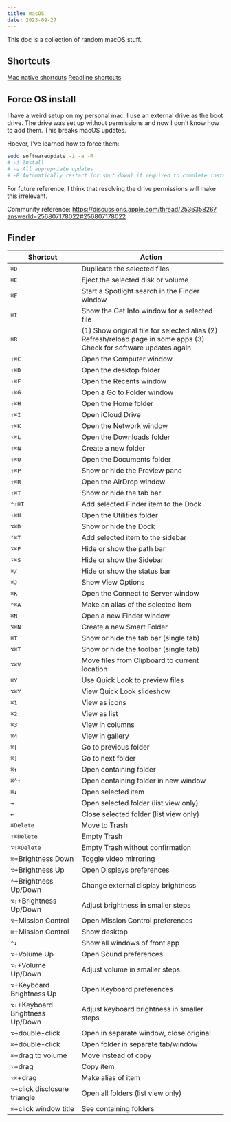 ```yaml
---
title: macOS
date: 2023-09-27
---
```


This doc is a collection of random macOS stuff.

## Shortcuts

[Mac native shortcuts](https://support.apple.com/en-us/HT201236#:~:text=Option%2DCommand%2DL%3A%20Open%20the%20Downloads%20folder.)
[Readline shortcuts](https://en.wikipedia.org/wiki/GNU_Readline)

## Force OS install

I have a weird setup on my personal mac. I use an external drive as the boot drive. The drive was set up without permissions and now I don't know how to add them. This breaks macOS updates.

Hoever, I've learned how to force them:

```zsh
sudo softwareupdate -i -a -R
# -i Install
# -a All appropriate updates
# -R Automatically restart (or shut down) if required to complete installation)
```

For future reference, I think that resolving the drive permissions will make this irrelevant.

Community reference: https://discussions.apple.com/thread/253635826?answerId=256807178022#256807178022

## Finder

| Shortcut | Action |
|----------|---------|
| <kbd>⌘</kbd><kbd>D</kbd> | Duplicate the selected files |
| <kbd>⌘</kbd><kbd>E</kbd> | Eject the selected disk or volume |
| <kbd>⌘</kbd><kbd>F</kbd> | Start a Spotlight search in the Finder window |
| <kbd>⌘</kbd><kbd>I</kbd> | Show the Get Info window for a selected file |
| <kbd>⌘</kbd><kbd>R</kbd> | (1) Show original file for selected alias (2) Refresh/reload page in some apps (3) Check for software updates again |
| <kbd>⇧</kbd><kbd>⌘</kbd><kbd>C</kbd> | Open the Computer window |
| <kbd>⇧</kbd><kbd>⌘</kbd><kbd>D</kbd> | Open the desktop folder |
| <kbd>⇧</kbd><kbd>⌘</kbd><kbd>F</kbd> | Open the Recents window |
| <kbd>⇧</kbd><kbd>⌘</kbd><kbd>G</kbd> | Open a Go to Folder window |
| <kbd>⇧</kbd><kbd>⌘</kbd><kbd>H</kbd> | Open the Home folder |
| <kbd>⇧</kbd><kbd>⌘</kbd><kbd>I</kbd> | Open iCloud Drive |
| <kbd>⇧</kbd><kbd>⌘</kbd><kbd>K</kbd> | Open the Network window |
| <kbd>⌥</kbd><kbd>⌘</kbd><kbd>L</kbd> | Open the Downloads folder |
| <kbd>⇧</kbd><kbd>⌘</kbd><kbd>N</kbd> | Create a new folder |
| <kbd>⇧</kbd><kbd>⌘</kbd><kbd>O</kbd> | Open the Documents folder |
| <kbd>⇧</kbd><kbd>⌘</kbd><kbd>P</kbd> | Show or hide the Preview pane |
| <kbd>⇧</kbd><kbd>⌘</kbd><kbd>R</kbd> | Open the AirDrop window |
| <kbd>⇧</kbd><kbd>⌘</kbd><kbd>T</kbd> | Show or hide the tab bar |
| <kbd>⌃</kbd><kbd>⇧</kbd><kbd>⌘</kbd><kbd>T</kbd> | Add selected Finder item to the Dock |
| <kbd>⇧</kbd><kbd>⌘</kbd><kbd>U</kbd> | Open the Utilities folder |
| <kbd>⌥</kbd><kbd>⌘</kbd><kbd>D</kbd> | Show or hide the Dock |
| <kbd>⌃</kbd><kbd>⌘</kbd><kbd>T</kbd> | Add selected item to the sidebar |
| <kbd>⌥</kbd><kbd>⌘</kbd><kbd>P</kbd> | Hide or show the path bar |
| <kbd>⌥</kbd><kbd>⌘</kbd><kbd>S</kbd> | Hide or show the Sidebar |
| <kbd>⌘</kbd><kbd>/</kbd> | Hide or show the status bar |
| <kbd>⌘</kbd><kbd>J</kbd> | Show View Options |
| <kbd>⌘</kbd><kbd>K</kbd> | Open the Connect to Server window |
| <kbd>⌃</kbd><kbd>⌘</kbd><kbd>A</kbd> | Make an alias of the selected item |
| <kbd>⌘</kbd><kbd>N</kbd> | Open a new Finder window |
| <kbd>⌥</kbd><kbd>⌘</kbd><kbd>N</kbd> | Create a new Smart Folder |
| <kbd>⌘</kbd><kbd>T</kbd> | Show or hide the tab bar (single tab) |
| <kbd>⌥</kbd><kbd>⌘</kbd><kbd>T</kbd> | Show or hide the toolbar (single tab) |
| <kbd>⌥</kbd><kbd>⌘</kbd><kbd>V</kbd> | Move files from Clipboard to current location |
| <kbd>⌘</kbd><kbd>Y</kbd> | Use Quick Look to preview files |
| <kbd>⌥</kbd><kbd>⌘</kbd><kbd>Y</kbd> | View Quick Look slideshow |
| <kbd>⌘</kbd><kbd>1</kbd> | View as icons |
| <kbd>⌘</kbd><kbd>2</kbd> | View as list |
| <kbd>⌘</kbd><kbd>3</kbd> | View in columns |
| <kbd>⌘</kbd><kbd>4</kbd> | View in gallery |
| <kbd>⌘</kbd><kbd>[</kbd> | Go to previous folder |
| <kbd>⌘</kbd><kbd>]</kbd> | Go to next folder |
| <kbd>⌘</kbd><kbd>↑</kbd> | Open containing folder |
| <kbd>⌘</kbd><kbd>⌃</kbd><kbd>↑</kbd> | Open containing folder in new window |
| <kbd>⌘</kbd><kbd>↓</kbd> | Open selected item |
| <kbd>→</kbd> | Open selected folder (list view only) |
| <kbd>←</kbd> | Close selected folder (list view only) |
| <kbd>⌘</kbd><kbd>Delete</kbd> | Move to Trash |
| <kbd>⇧</kbd><kbd>⌘</kbd><kbd>Delete</kbd> | Empty Trash |
| <kbd>⌥</kbd><kbd>⇧</kbd><kbd>⌘</kbd><kbd>Delete</kbd> | Empty Trash without confirmation |
| <kbd>⌘</kbd>+Brightness Down | Toggle video mirroring |
| <kbd>⌥</kbd>+Brightness Up | Open Displays preferences |
| <kbd>⌃</kbd>+Brightness Up/Down | Change external display brightness |
| <kbd>⌥</kbd><kbd>⇧</kbd>+Brightness Up/Down | Adjust brightness in smaller steps |
| <kbd>⌥</kbd>+Mission Control | Open Mission Control preferences |
| <kbd>⌘</kbd>+Mission Control | Show desktop |
| <kbd>⌃</kbd><kbd>↓</kbd> | Show all windows of front app |
| <kbd>⌥</kbd>+Volume Up | Open Sound preferences |
| <kbd>⌥</kbd><kbd>⇧</kbd>+Volume Up/Down | Adjust volume in smaller steps |
| <kbd>⌥</kbd>+Keyboard Brightness Up | Open Keyboard preferences |
| <kbd>⌥</kbd><kbd>⇧</kbd>+Keyboard Brightness Up/Down | Adjust keyboard brightness in smaller steps |
| <kbd>⌥</kbd>+double-click | Open in separate window, close original |
| <kbd>⌘</kbd>+double-click | Open folder in separate tab/window |
| <kbd>⌘</kbd>+drag to volume | Move instead of copy |
| <kbd>⌥</kbd>+drag | Copy item |
| <kbd>⌥</kbd><kbd>⌘</kbd>+drag | Make alias of item |
| <kbd>⌥</kbd>+click disclosure triangle | Open all folders (list view only) |
| <kbd>⌘</kbd>+click window title | See containing folders |
